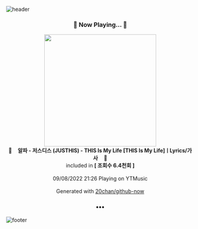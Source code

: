 ![header](https://capsule-render.vercel.app/api?type=wave&height=170&section=header&text=Hi.%20I'm%20SHIFT&fontColor=090707&fontAlignX=45&fontAlignY=65&fontSize=100)

<h3 align="center">🎵 Now Playing... 🎵</h3>
<p align="center">
  <a href="https://music.youtube.com/watch?v=yiT2tE5IkBw">
    <img width="300" src="https://i.ytimg.com/vi/yiT2tE5IkBw/sddefault.jpg?sqp=-oaymwEWCJADEOEBIAQqCghqEJQEGHgg6AJIWg&rs">
  </a>
  <br>
  🎵&nbsp&nbsp&nbsp <b>알파 - 저스디스 (JUSTHIS) - THIS Is My Life [THIS Is My Life]ㅣLyrics/가사</b> &nbsp&nbsp&nbsp🎵
  <br>
  included in <b>[ 조회수 6.4천회 ]</b>
  
  <br />
  <br />
  09/08/2022 21:26 Playing on YTMusic
  <br />
  <br />
  Generated with <a href="https://github.com/20chan/github-now">20chan/github-now</a>
</p>

<h3 align="center">•••</h3>

![footer](https://capsule-render.vercel.app/api?type=wave&height=150&section=footer)
